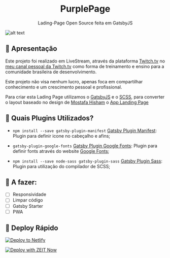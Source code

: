 <h1 align="center">
  PurplePage
</h1>
<p align="center">Lading-Page Open Source feita em GatsbyJS</p>

![alt text](https://purplepage.rychillie.net/images/screenshot.png "Logo Title Text 1")

## 🚀 Apresentação

Este projeto foi realizado em LiveStream, através da plataforma [Twitch.tv](httsp://twitch.tv) no [meu canal pessoal da Twitch.tv](httsp://twitch.tv/rychillie) como forma de treinamento e ensino para a comunidade brasileira de desenvolvimento.

Este projeto não visa nenhum lucro, apenas foca em compartilhar conhecimento e um crescimento pessoal e profissional.

Para criar esta Lading Page utilizamos o [GatsbyJS](https://www.gatsbyjs.org/) e o [SCSS](https://sass-lang.com/documentation/syntax), para converter o layout baseado no design de [Mostafa Hisham](https://dribbble.com/Mooostafa) o [App Landing Page](https://dribbble.com/shots/4650023-FREEBIE-App-landing-page)

## 🧐 Quais Plugins Utilizados?

- ````npm install --save gatsby-plugin-manifest```` [Gatsby Plugin Manifest](https://www.gatsbyjs.org/packages/gatsby-plugin-manifest/): Plugin para definir icone no cabeçalho e afins;

- ````gatsby-plugin-google-fonts```` [Gatsby Plugin Google Fonts](https://www.gatsbyjs.org/packages/gatsby-plugin-google-fonts/): Plugin para definir fonts através do website [Google Fonts](https://fonts.google.com/);


- ````npm install --save node-sass gatsby-plugin-sass```` [Gatsby Plugin Sass](https://www.gatsbyjs.org/packages/gatsby-plugin-sass/): Plugin para utilização do compilador de SCSS;

## 📝 A fazer:

- [ ] Responsividade
- [ ] Limpar código
- [ ] Gatsby Starter
- [ ] PWA

## 💫 Deploy Rápido

[![Deploy to Netlify](https://www.netlify.com/img/deploy/button.svg)](https://app.netlify.com/start/deploy?repository=https://github.com/gatsbyjs/gatsby-starter-hello-world)

[![Deploy with ZEIT Now](https://zeit.co/button)](https://zeit.co/import/project?template=https://github.com/gatsbyjs/gatsby-starter-hello-world)
